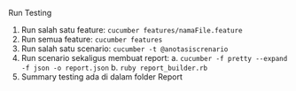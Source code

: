 Run Testing
1. Run salah satu feature: `cucumber features/namaFile.feature`
2. Run semua feature: `cucumber features`
3. Run salah satu scenario: `cucumber -t @anotasiscrenario`
4. Run scenario sekaligus membuat report:
        a. `cucumber -f pretty --expand -f json -o report.json`
        b. `ruby report_builder.rb`
5. Summary testing ada di dalam folder Report
